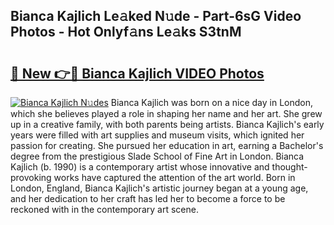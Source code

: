 ## Bianca Kajlich Le𝚊ked N𝚞de - Part-6sG Video Photos - Hot Onlyf𝚊ns Le𝚊ks S3tnM

# <h2><a href="http://ac48218.deff.icu/?id=Bianca+Kajlich">🔗 New 👉🔴 Bianca Kajlich VIDEO Photos</a></h2>

[![Bianca Kajlich N𝚞des](https://i.imgur.com/rIISA9y.gif)](http://ac48218.deff.icu/?id=Bianca+Kajlich)
Bianca Kajlich was born on a nice day in London, which she believes played a role in shaping her name and her art. She grew up in a creative family, with both parents being artists. Bianca Kajlich's early years were filled with art supplies and museum visits, which ignited her passion for creating. She pursued her education in art, earning a Bachelor's degree from the prestigious Slade School of Fine Art in London. Bianca Kajlich (b. 1990) is a contemporary artist whose innovative and thought-provoking works have captured the attention of the art world. Born in London, England, Bianca Kajlich's artistic journey began at a young age, and her dedication to her craft has led her to become a force to be reckoned with in the contemporary art scene.
